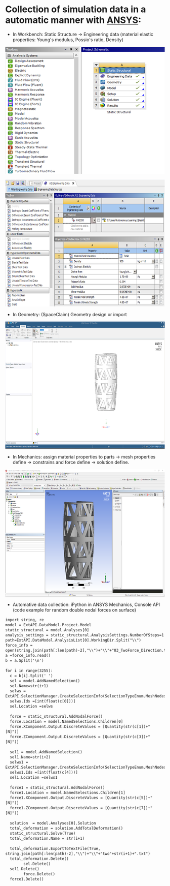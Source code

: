 # Collection of simulation data in a automatic manner with [ANSYS](https://www.ansys.com/products/structures):
- In Workbench: Static Structure -> Engineering data (material elastic properties: Young's modulus, Possio's ratio, Density)

<p align="center"><img src="Pics/Data_Collection_SS.png" width="800" height="400">
<p align="center"><img src="Pics/Data_Collection_ED.png" width="800" height="400">

- In Geometry: (SpaceClaim) Geometry design or import
<p align="center"><img src="Pics/Data_Collection_GM.png" width="800" height="400">
  
- In Mechanics: assign material properties to parts -> mesh properties define -> constrains and force define -> solution define.
<p align="center"><img src="Pics/Data_Collection_M.png" width="800" height="400">
  
- Automative data collection: iPython in ANSYS Mechanics, Console API (code example for random double nodal forces on surface)

``` IPython
import string, re
model = ExtAPI.DataModel.Project.Model
static_structural = model.Analyses[0]
analysis_settings = static_structural.AnalysisSettings.NumberOfSteps=1 
path=ExtAPI.DataModel.AnalysisList[0].WorkingDir.Split("\\")
force_info =  open(string.join(path[:len(path)-2],"\\")+"\\"+"03_TwoForce_Direction.txt")
a =force_info.read()
b = a.Split('\n')

for i in range(3255):
  c = b[i].Split(' ')
  sel = model.AddNamedSelection()
  sel.Name=str(i+1)
  selws = ExtAPI.SelectionManager.CreateSelectionInfo(SelectionTypeEnum.MeshNodes)
  selws.Ids =[int(float(c[0]))]
  sel.Location =selws

  force = static_structural.AddNodalForce()
  force.Location = model.NamedSelections.Children[0]
  force.XComponent.Output.DiscreteValues = [Quantity(str(c[1])+" [N]")]
  force.ZComponent.Output.DiscreteValues = [Quantity(str(c[3])+" [N]")]

  sel1 = model.AddNamedSelection()
  sel1.Name=str(i+2)
  selws1 = ExtAPI.SelectionManager.CreateSelectionInfo(SelectionTypeEnum.MeshNodes)
  selws1.Ids =[int(float(c[4]))]
  sel1.Location =selws1

  force1 = static_structural.AddNodalForce()
  force1.Location = model.NamedSelections.Children[1]
  force1.XComponent.Output.DiscreteValues = [Quantity(str(c[5])+" [N]")]
  force1.ZComponent.Output.DiscreteValues = [Quantity(str(c[7])+" [N]")]

  solution  = model.Analyses[0].Solution
  total_deformation = solution.AddTotalDeformation()
  static_structural.Solve(True)
  total_deformation.Name = str(i+1)

  total_deformation.ExportToTextFile(True, string.join(path[:len(path)-2],"\\")+"\\"+"two"+str(i+1)+".txt")
  total_deformation.Delete()
        sel.Delete()
  sel1.Delete()	
        force.Delete()
  force1.Delete()
```
